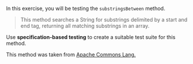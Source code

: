 In this exercise, you will be testing the `substringsBetween` method.


> This method searches a String for substrings delimited by a start and end tag, returning all matching substrings in an array.


Use **specification-based testing** to create a suitable test suite for this method.

This method was taken from [Apache Commons Lang.](https://github.com/apache/commons-lang/blob/d2687419c6973572d1621afc1b8546f5262769c3/src/main/java/org/apache/commons/lang3/StringUtils.java#L8905)
